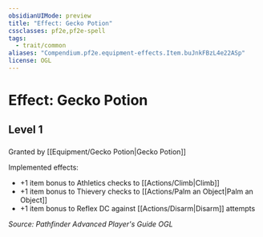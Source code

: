 ```yaml
---
obsidianUIMode: preview
title: "Effect: Gecko Potion"
cssclasses: pf2e,pf2e-spell
tags:
  - trait/common
aliases: "Compendium.pf2e.equipment-effects.Item.buJnkFBzL4e22ASp"
license: OGL
---
```

# Effect: Gecko Potion
## Level 1
### 






Granted by [[Equipment/Gecko Potion|Gecko Potion]]

Implemented effects:

*   +1 item bonus to Athletics checks to [[Actions/Climb|Climb]]
*   +1 item bonus to Thievery checks to [[Actions/Palm an Object|Palm an Object]]
*   +1 item bonus to Reflex DC against [[Actions/Disarm|Disarm]] attempts

*Source: Pathfinder Advanced Player's Guide*
*OGL*